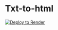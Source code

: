 # Txt-to-html
[![Deploy to Render](https://render.com/images/deploy-to-render-button.svg)](https://render.com/deploy?repo=https://github.com/abhishek82089/Txt-to-html)

